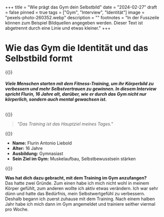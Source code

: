 +++
title = "Wie prägt das Gym dein Selbstbild"
date = "2024-02-27"
draft = false
pinned = true
tags = ["Gym", "Interview", "Identität"]
image = "pexels-photo-260352.webp"
description = ""
footnotes = "In der Fusszeile können zum Beispiel Bildquellen angegeben werden. Dieser Text ist abgetrennt durch eine Linie und etwas kleiner."
+++
# **Wie das Gym die Identität und das Selbstbild formt**

{{<lead>}}

###### **Viele Menschen starten mit dem Fitness-Training, um ihr Körperbild zu verbessern und mehr Selbstvertrauen zu gewinnen. In diesem Interview spricht Flurin, 16 Jahre alt, darüber, wie er durch das Gym nicht nur körperlich, sondern auch mental gewachsen ist.**

{{<lead>}}

> *"Das Training ist das Hauptziel meines Tages."*

{{<box>}}

* **Name:** Flurin Antonio Liebold
* **Alter:** 16 Jahre
* **Ausbildung:** Gymnasiast
* **Sein Ziel im Gym:** Muskelaufbau, Selbstbewusstsein stärken

{{</box>}}

**Was hat dich dazu gebracht, mit dem Training im Gym anzufangen?**\
Das hatte zwei Gründe. Zum einen habe ich mich nicht wohl in meinem Körper gefühlt, zum anderen wollte ich aktiv etwas verändern. Ich war sehr dünn und hatte das Bedürfnis, mein Selbstwertgefühl zu verbessern. Deshalb begann ich zuerst zuhause mit dem Training. Nach einem halben Jahr habe ich mich dann im Gym angemeldet und trainiere seither viermal pro Woche.
